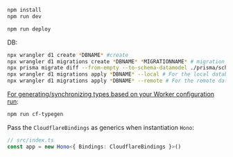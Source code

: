 ```txt
npm install
npm run dev
```

```txt
npm run deploy
```

DB:
```bash
npx wrangler d1 create *DBNAME* #create
npx wrangler d1 migrations create *DBNAME* *MIGRATIONNAME* # migration
npx prisma migrate diff --from-empty --to-schema-datamodel ./prisma/schema.prisma --script --output migrations/*MIGRATIONNAME*.sql # push migarion
npx wrangler d1 migrations apply *DBNAME* --local # For the local database
npx wrangler d1 migrations apply *DBNAME* --remote # For the remote database
```

[For generating/synchronizing types based on your Worker configuration run](https://developers.cloudflare.com/workers/wrangler/commands/#types):

```txt
npm run cf-typegen
```

Pass the `CloudflareBindings` as generics when instantiation `Hono`:

```ts
// src/index.ts
const app = new Hono<{ Bindings: CloudflareBindings }>()
```
